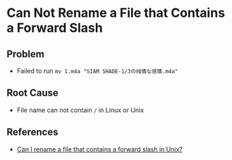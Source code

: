 # Can Not Rename a File that Contains a Forward Slash

## Problem
* Failed to run `mv 1.m4a "SIAM SHADE-1/3の纯情な感情.m4a"`

## Root Cause
* File name can not contain `/` in Linux or Unix

## References
* [Can I rename a file that contains a forward slash in Unix?](https://superuser.com/questions/512584/can-i-rename-a-file-that-contains-a-forward-slash-in-unix)
